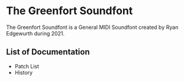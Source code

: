 # The Greenfort Soundfont
The Greenfort Soundfont is a General MIDI Soundfont created by Ryan Edgewurth during 2021.

## List of Documentation
* Patch List
* History
